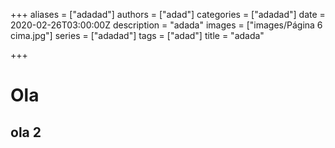 +++
aliases = ["adadad"]
authors = ["adad"]
categories = ["adadad"]
date = 2020-02-26T03:00:00Z
description = "adada"
images = ["images/Página 6 cima.jpg"]
series = ["adadad"]
tags = ["adad"]
title = "adada"

+++
# Ola
## ola 2